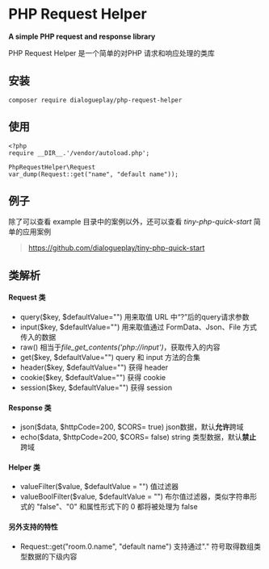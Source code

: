 # PHP Request Helper

**A simple PHP request and response library**

PHP Request Helper 是一个简单的对PHP 请求和响应处理的类库

## 安装
```
composer require dialogueplay/php-request-helper
```

## 使用
```
<?php
require __DIR__.'/vendor/autoload.php';

PhpRequestHelper\Request
var_dump(Request::get("name", "default name"));

```

## 例子
除了可以查看 example 目录中的案例以外，还可以查看 *tiny-php-quick-start* 简单的应用案例
> https://github.com/dialogueplay/tiny-php-quick-start

## 类解析

#### Request 类
- query($key, $defaultValue="") 用来取值 URL 中“?”后的query请求参数
- input($key, $defaultValue="") 用来取值通过 FormData、Json、File 方式传入的数据
- raw() 相当于*file_get_contents('php://input')*，获取传入的内容
- get($key, $defaultValue="") query 和 input 方法的合集
- header($key, $defaultValue="") 获得 header
- cookie($key, $defaultValue="") 获得 cookie
- session($key, $defaultValue="") 获得 session

#### Response 类
- json($data, $httpCode=200, $CORS= true) json数据，默认**允许**跨域
- echo($data, $httpCode=200, $CORS= false) string 类型数据，默认**禁止**跨域

#### Helper 类
- valueFilter($value, $defaultValue = "") 值过滤器
- valueBoolFilter($value, $defaultValue = "") 布尔值过滤器，类似字符串形式的 "false"、"0" 和属性形式下的 0 都将被处理为 false

#### 另外支持的特性
- Request::get("room.0.name", "default name") 支持通过"." 符号取得数组类型数据的下级内容



